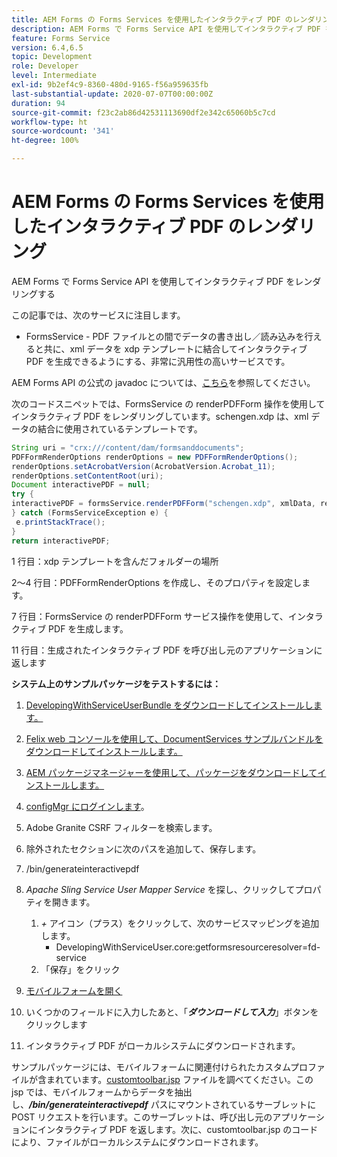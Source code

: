 ```yaml
---
title: AEM Forms の Forms Services を使用したインタラクティブ PDF のレンダリング
description: AEM Forms で Forms Service API を使用してインタラクティブ PDF をレンダリングする
feature: Forms Service
version: 6.4,6.5
topic: Development
role: Developer
level: Intermediate
exl-id: 9b2ef4c9-8360-480d-9165-f56a959635fb
last-substantial-update: 2020-07-07T00:00:00Z
duration: 94
source-git-commit: f23c2ab86d42531113690df2e342c65060b5c7cd
workflow-type: ht
source-wordcount: '341'
ht-degree: 100%

---
```


# AEM Forms の Forms Services を使用したインタラクティブ PDF のレンダリング

AEM Forms で Forms Service API を使用してインタラクティブ PDF をレンダリングする

この記事では、次のサービスに注目します。

* FormsService - PDF ファイルとの間でデータの書き出し／読み込みを行えると共に、xml データを xdp テンプレートに結合してインタラクティブ PDF を生成できるようにする、非常に汎用性の高いサービスです。

AEM Forms API の公式の javadoc については、[こちら](https://helpx.adobe.com/jp/aem-forms/6/javadocs/com/adobe/fd/output/api/package-summary.html)を参照してください。

次のコードスニペットでは、FormsService の renderPDFForm 操作を使用してインタラクティブ PDF をレンダリングしています。schengen.xdp は、xml データの結合に使用されているテンプレートです。

```java
String uri = "crx:///content/dam/formsanddocuments";
PDFFormRenderOptions renderOptions = new PDFFormRenderOptions();
renderOptions.setAcrobatVersion(AcrobatVersion.Acrobat_11);
renderOptions.setContentRoot(uri);
Document interactivePDF = null;
try {
interactivePDF = formsService.renderPDFForm("schengen.xdp", xmlData, renderOptions);
} catch (FormsServiceException e) {
 e.printStackTrace();
}
return interactivePDF;
```

1 行目：xdp テンプレートを含んだフォルダーの場所

2～4 行目：PDFFormRenderOptions を作成し、そのプロパティを設定します。

7 行目：FormsService の renderPDFForm サービス操作を使用して、インタラクティブ PDF を生成します。

11 行目：生成されたインタラクティブ PDF を呼び出し元のアプリケーションに返します

**システム上のサンプルパッケージをテストするには：**
1. [DevelopingWithServiceUserBundle をダウンロードしてインストールします。](/help/forms/assets/common-osgi-bundles/DevelopingWithServiceUser.jar)
1. [Felix web コンソールを使用して、DocumentServices サンプルバンドルをダウンロードしてインストールします。](/help/forms/assets/common-osgi-bundles/AEMFormsDocumentServices.core-1.0-SNAPSHOT.jar)
1. [AEM パッケージマネージャーを使用して、パッケージをダウンロードしてインストールします。](assets/downloadinteractivepdffrommobileform.zip)

1. [configMgr にログインします](http://localhost:4502/system/console/configMgr)。
1. Adobe Granite CSRF フィルターを検索します。
1. 除外されたセクションに次のパスを追加して、保存します。
1. /bin/generateinteractivepdf
1. _Apache Sling Service User Mapper Service_ を探し、クリックしてプロパティを開きます。
   1. *+* アイコン（プラス）をクリックして、次のサービスマッピングを追加します。
      * DevelopingWithServiceUser.core:getformsresourceresolver=fd-service
   1. 「保存」をクリック
1. [モバイルフォームを開く](http://localhost:4502/content/dam/formsanddocuments/schengen.xdp/jcr:content)
1. いくつかのフィールドに入力したあと、「***ダウンロードして入力***」ボタンをクリックします
1. インタラクティブ PDF がローカルシステムにダウンロードされます。


サンプルパッケージには、モバイルフォームに関連付けられたカスタムプロファイルが含まれています。[customtoolbar.jsp](http://localhost:4502/apps/AEMFormsDemoListings/customprofiles/addImageToMobileForm/demo/customtoolbar.jsp) ファイルを調べてください。この jsp では、モバイルフォームからデータを抽出し、***/bin/generateinteractivepdf*** パスにマウントされているサーブレットに POST リクエストを行います。このサーブレットは、呼び出し元のアプリケーションにインタラクティブ PDF を返します。次に、customtoolbar.jsp のコードにより、ファイルがローカルシステムにダウンロードされます。
